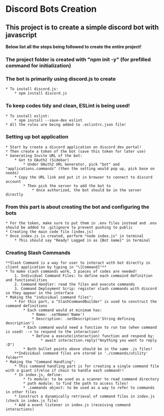 # Discord Bots Creation

## This project is to create a simple discord bot with javascript

**Below list all the steps being followed to create the entire project!**

### The project folder is created with "npm init -y" (for prefilled command for initialization)

### The bot is primarily using discord.js to create
    * To install discord.js:
        * npm install discord.js

### To keep codes tidy and clean, ESLint is being used!
    * To install eslint:
        * npm install --save-dev eslint
    * All the rules are being added to .eslintrc.json file!

### Setting up bot application
    * Start by create a discord application on discord dev portal!
    * Then create a token of the bot (save this token for later use)
    * Generating Invite URL of the bot:
        * Got to OAuth2 (Sidebar)
            * Under OAuth2 URL Generator, pick "bot" and "applications.commands" (then the setting would pop up, pick base on needs)
        * Copy the URL link and put it in browser to connect to discord account
            * Then pick the server to add the bot to
                * Once authorized, the bot should be in the server directly

### From this part is about creating the bot and configuring the bots
    * For the token, make sure to put them in .env files instead and .env should be added to .gitignore to prevent pushing to public
    * Creating the main code file (index.js)
    * Once index.js is created, perform "node index.js" in terminal
        * This should say "Ready! Logged in as {Bot name}" in terminal

### Creating Slash Commands
    **Slash Command is a way for user to interact with bot directly in client application by typing in "\[Command]"**
    * To make slash commands work, 3 pieces of codes are needed!
        1. Individual Command Files: to define each commaind definition and functionalities
        2. Command Handler: read the files and execute commands
        3. Command Deployment Scrip: register slash commands with discord so they appear in the interface
    * Making the "individual command files":
        * For this part, a "SlashCommandBuilder" is used to construct the command definitions
            * Each command would at minimum has:
                * Name: .setName('Name')
                * Description: .setDescription('String defining description')
            * Each command would need a function to run too (when command is used) --> to respond to the interaction!
                * Define a execute(interaction) function and respond by:
                    * await interaction.reply("Anything you want to reply :D")
            * Both bullet points above should be in the same .js files!
        **Individual command files are stored in './commands/utility' folder**
    * Making the "Command Handling":
        * This command handling part is for creating a single command file with a giant if/else if chain to handle each command!!
        * In index.js, define:
            * fs module: to be used as a scanner to read command directory
            * path module: to find the path to access files!
            * .commands object: to be used as a way to refer to commands in other files
        * Construct a dynamically retrieval of command files in index.js (check in index.js file)
        * Add a event listener in index.js (receiving command interactions)


